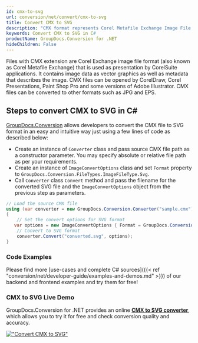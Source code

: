 ```yaml
---
id: cmx-to-svg
url: conversion/net/convert/cmx-to-svg
title: Convert CMX to SVG
description: "CMX format represents Corel Metafile Exchange Image File with .cmx extension. Learn how to convert CMX to SVG file programmatically in C# language using GroupDocs.Conversion for .NET library."
keywords: Convert CMX to SVG in C#
productName: GroupDocs.Conversion for .NET
hideChildren: False
---
```


Files with CMX extension are Corel Exchange image file format (also known as Corel Metafile Exchange) that is used as presentation by CorelSuite applications. It contains image data as vector graphics as well as metadata that describes the image. CMX files can be opened by CorelDraw, Corel Presentations, Paint Shop Pro and some versions of Adobe Illustrator. CMX files can be converted to other formats such as JPG and EPS.

## Steps to convert CMX to SVG in C#

[GroupDocs.Conversion](https://products.groupdocs.com/conversion/net) allows developers to convert the CMX file to SVG format in an easy and intuitive way just using a few lines of code as described below:

* Create an instance of `Converter` class and pass source CMX file path as a constructor parameter. You may specify absolute or relative file path as per your requirements. 
* Create an instance of `ImageConvertOptions` class and set `Format` property to `GroupDocs.Conversion.FileTypes.ImageFileType.Svg`.
* Call `Converter` class `Convert` method and pass the filename for the converted SVG file and the `ImageConvertOptions` object from the previous step as parameters.

```csharp
// Load the source CMX file
using (var converter = new GroupDocs.Conversion.Converter("sample.cmx"))
{
    // Set the convert options for SVG format
   var options = new ImageConvertOptions { Format = GroupDocs.Conversion.FileTypes.ImageFileType.Svg };
    // Convert to SVG format
    converter.Convert("converted.svg", options);
}
```

### Code Examples

Please find more [use-cases and complete C# sources]({{< ref "conversion/net/developer-guide/examples-and-demos.md" >}}) of our backend and frontend examples and try them for free!

### CMX to SVG Live Demo

GroupDocs.Conversion for .NET provides an online [**CMX to SVG converter**](https://products.groupdocs.app/conversion/cmx-to-svg), which allows you to try it for free and check conversion quality and accuracy.

[!["Convert CMX to SVG"](conversion/net/images/convert-to-svg/convert-cmx-to-svg.png)](https://products.groupdocs.app/conversion/cmx-to-svg)